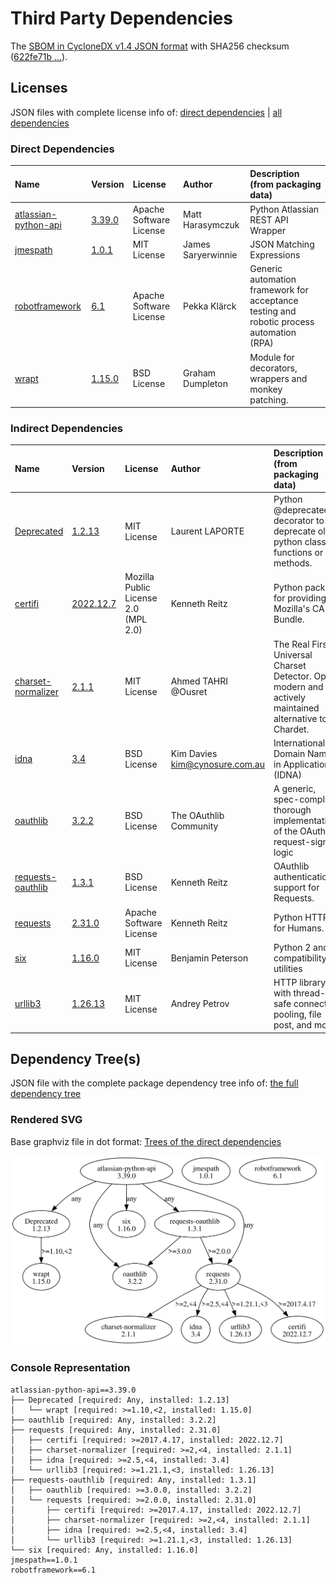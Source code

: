 # Third Party Dependencies

<!--[[[fill sbom_sha256()]]]-->
The [SBOM in CycloneDX v1.4 JSON format](https://git.sr.ht/~sthagen/suhteita/blob/default/sbom/cdx.json) with SHA256 checksum ([622fe71b ...](https://git.sr.ht/~sthagen/suhteita/blob/default/sbom/cdx.json.sha256 "sha256:622fe71b5e5e15d1d41835dd85cc67e87896e276740ec547f605cab8e115c1d0")).
<!--[[[end]]] (checksum: f8b4031d41e994afde72e5b470492ab0)-->
## Licenses 

JSON files with complete license info of: [direct dependencies](direct-dependency-licenses.json) | [all dependencies](all-dependency-licenses.json)

### Direct Dependencies

<!--[[[fill direct_dependencies_table()]]]-->
| Name                                                                          | Version                                                         | License                 | Author             | Description (from packaging data)                                                        |
|:------------------------------------------------------------------------------|:----------------------------------------------------------------|:------------------------|:-------------------|:-----------------------------------------------------------------------------------------|
| [atlassian-python-api](https://github.com/atlassian-api/atlassian-python-api) | [3.39.0](https://pypi.org/project/atlassian-python-api/3.39.0/) | Apache Software License | Matt Harasymczuk   | Python Atlassian REST API Wrapper                                                        |
| [jmespath](https://github.com/jmespath/jmespath.py)                           | [1.0.1](https://pypi.org/project/jmespath/1.0.1/)               | MIT License             | James Saryerwinnie | JSON Matching Expressions                                                                |
| [robotframework](https://robotframework.org)                                  | [6.1](https://pypi.org/project/robotframework/6.1/)             | Apache Software License | Pekka Klärck       | Generic automation framework for acceptance testing and robotic process automation (RPA) |
| [wrapt](https://github.com/GrahamDumpleton/wrapt)                             | [1.15.0](https://pypi.org/project/wrapt/1.15.0/)                | BSD License             | Graham Dumpleton   | Module for decorators, wrappers and monkey patching.                                     |
<!--[[[end]]] (checksum: 75fe92a379aede97ea96271bf0845bd6)-->

### Indirect Dependencies

<!--[[[fill indirect_dependencies_table()]]]-->
| Name                                                               | Version                                                     | License                              | Author                           | Description (from packaging data)                                                                       |
|:-------------------------------------------------------------------|:------------------------------------------------------------|:-------------------------------------|:---------------------------------|:--------------------------------------------------------------------------------------------------------|
| [Deprecated](https://github.com/tantale/deprecated)                | [1.2.13](https://pypi.org/project/Deprecated/1.2.13/)       | MIT License                          | Laurent LAPORTE                  | Python @deprecated decorator to deprecate old python classes, functions or methods.                     |
| [certifi](https://github.com/certifi/python-certifi)               | [2022.12.7](https://pypi.org/project/certifi/2022.12.7/)    | Mozilla Public License 2.0 (MPL 2.0) | Kenneth Reitz                    | Python package for providing Mozilla's CA Bundle.                                                       |
| [charset-normalizer](https://github.com/ousret/charset_normalizer) | [2.1.1](https://pypi.org/project/charset-normalizer/2.1.1/) | MIT License                          | Ahmed TAHRI @Ousret              | The Real First Universal Charset Detector. Open, modern and actively maintained alternative to Chardet. |
| [idna](https://github.com/kjd/idna)                                | [3.4](https://pypi.org/project/idna/3.4/)                   | BSD License                          | Kim Davies <kim@cynosure.com.au> | Internationalized Domain Names in Applications (IDNA)                                                   |
| [oauthlib](https://github.com/oauthlib/oauthlib)                   | [3.2.2](https://pypi.org/project/oauthlib/3.2.2/)           | BSD License                          | The OAuthlib Community           | A generic, spec-compliant, thorough implementation of the OAuth request-signing logic                   |
| [requests-oauthlib](https://github.com/requests/requests-oauthlib) | [1.3.1](https://pypi.org/project/requests-oauthlib/1.3.1/)  | BSD License                          | Kenneth Reitz                    | OAuthlib authentication support for Requests.                                                           |
| [requests](https://requests.readthedocs.io)                        | [2.31.0](https://pypi.org/project/requests/2.31.0/)         | Apache Software License              | Kenneth Reitz                    | Python HTTP for Humans.                                                                                 |
| [six](https://github.com/benjaminp/six)                            | [1.16.0](https://pypi.org/project/six/1.16.0/)              | MIT License                          | Benjamin Peterson                | Python 2 and 3 compatibility utilities                                                                  |
| [urllib3](https://urllib3.readthedocs.io/)                         | [1.26.13](https://pypi.org/project/urllib3/1.26.13/)        | MIT License                          | Andrey Petrov                    | HTTP library with thread-safe connection pooling, file post, and more.                                  |
<!--[[[end]]] (checksum: d0ea7502faf7fad72a308204eb4eb78e)-->

## Dependency Tree(s)

JSON file with the complete package dependency tree info of: [the full dependency tree](package-dependency-tree.json)

### Rendered SVG

Base graphviz file in dot format: [Trees of the direct dependencies](package-dependency-tree.dot.txt)

<img src="./package-dependency-tree.svg" alt="Trees of the direct dependencies" title="Trees of the direct dependencies"/>

### Console Representation

<!--[[[fill dependency_tree_console_text()]]]-->
````console
atlassian-python-api==3.39.0
├── Deprecated [required: Any, installed: 1.2.13]
│   └── wrapt [required: >=1.10,<2, installed: 1.15.0]
├── oauthlib [required: Any, installed: 3.2.2]
├── requests [required: Any, installed: 2.31.0]
│   ├── certifi [required: >=2017.4.17, installed: 2022.12.7]
│   ├── charset-normalizer [required: >=2,<4, installed: 2.1.1]
│   ├── idna [required: >=2.5,<4, installed: 3.4]
│   └── urllib3 [required: >=1.21.1,<3, installed: 1.26.13]
├── requests-oauthlib [required: Any, installed: 1.3.1]
│   ├── oauthlib [required: >=3.0.0, installed: 3.2.2]
│   └── requests [required: >=2.0.0, installed: 2.31.0]
│       ├── certifi [required: >=2017.4.17, installed: 2022.12.7]
│       ├── charset-normalizer [required: >=2,<4, installed: 2.1.1]
│       ├── idna [required: >=2.5,<4, installed: 3.4]
│       └── urllib3 [required: >=1.21.1,<3, installed: 1.26.13]
└── six [required: Any, installed: 1.16.0]
jmespath==1.0.1
robotframework==6.1
````
<!--[[[end]]] (checksum: 8bfedfdf7d2589a69e13cc4a541ce09e)-->
